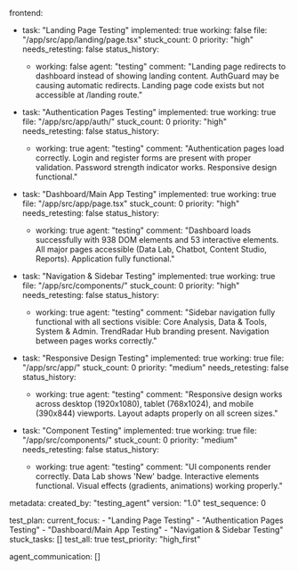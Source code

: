 frontend:
  - task: "Landing Page Testing"
    implemented: true
    working: false
    file: "/app/src/app/landing/page.tsx"
    stuck_count: 0
    priority: "high"
    needs_retesting: false
    status_history:
      - working: false
        agent: "testing"
        comment: "Landing page redirects to dashboard instead of showing landing content. AuthGuard may be causing automatic redirects. Landing page code exists but not accessible at /landing route."

  - task: "Authentication Pages Testing"
    implemented: true
    working: true
    file: "/app/src/app/auth/"
    stuck_count: 0
    priority: "high"
    needs_retesting: false
    status_history:
      - working: true
        agent: "testing"
        comment: "Authentication pages load correctly. Login and register forms are present with proper validation. Password strength indicator works. Responsive design functional."

  - task: "Dashboard/Main App Testing"
    implemented: true
    working: true
    file: "/app/src/app/page.tsx"
    stuck_count: 0
    priority: "high"
    needs_retesting: false
    status_history:
      - working: true
        agent: "testing"
        comment: "Dashboard loads successfully with 938 DOM elements and 53 interactive elements. All major pages accessible (Data Lab, Chatbot, Content Studio, Reports). Application fully functional."

  - task: "Navigation & Sidebar Testing"
    implemented: true
    working: true
    file: "/app/src/components/"
    stuck_count: 0
    priority: "high"
    needs_retesting: false
    status_history:
      - working: true
        agent: "testing"
        comment: "Sidebar navigation fully functional with all sections visible: Core Analysis, Data & Tools, System & Admin. TrendRadar Hub branding present. Navigation between pages works correctly."

  - task: "Responsive Design Testing"
    implemented: true
    working: true
    file: "/app/src/app/"
    stuck_count: 0
    priority: "medium"
    needs_retesting: false
    status_history:
      - working: true
        agent: "testing"
        comment: "Responsive design works across desktop (1920x1080), tablet (768x1024), and mobile (390x844) viewports. Layout adapts properly on all screen sizes."

  - task: "Component Testing"
    implemented: true
    working: true
    file: "/app/src/components/"
    stuck_count: 0
    priority: "medium"
    needs_retesting: false
    status_history:
      - working: true
        agent: "testing"
        comment: "UI components render correctly. Data Lab shows 'New' badge. Interactive elements functional. Visual effects (gradients, animations) working properly."

metadata:
  created_by: "testing_agent"
  version: "1.0"
  test_sequence: 0

test_plan:
  current_focus:
    - "Landing Page Testing"
    - "Authentication Pages Testing"
    - "Dashboard/Main App Testing"
    - "Navigation & Sidebar Testing"
  stuck_tasks: []
  test_all: true
  test_priority: "high_first"

agent_communication: []